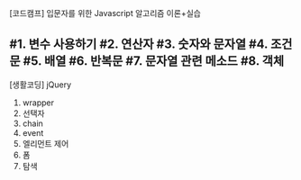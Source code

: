 [코드캠프] 입문자를 위한 Javascript 알고리즘 이론+실습

#1. 변수 사용하기
#2. 연산자
#3. 숫자와 문자열
#4. 조건문
#5. 배열
#6. 반복문
#7. 문자열 관련 메소드
#8. 객체
-----------

[생활코딩] jQuery
1. wrapper
2. 선택자
3. chain
4. event
5. 엘리먼트 제어
6. 폼
7. 탐색
